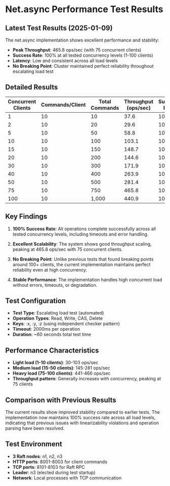 # Net.async Performance Test Results

## Latest Test Results (2025-01-09)

The net.async implementation shows excellent performance and stability:

- **Peak Throughput**: 465.8 ops/sec (with 75 concurrent clients)
- **Success Rate**: 100% at all tested concurrency levels (1-100 clients)
- **Latency**: Low and consistent across all load levels
- **No Breaking Point**: Cluster maintained perfect reliability throughout escalating load test

## Detailed Results

| Concurrent Clients | Commands/Client | Total Commands | Throughput (ops/sec) | Success Rate |
|-------------------|-----------------|----------------|---------------------|--------------|
| 1                 | 10              | 10             | 37.6                | 100%         |
| 2                 | 10              | 20             | 29.6                | 100%         |
| 5                 | 10              | 50             | 58.8                | 100%         |
| 10                | 10              | 100            | 103.1               | 100%         |
| 15                | 10              | 150            | 148.7               | 100%         |
| 20                | 10              | 200            | 144.6               | 100%         |
| 30                | 10              | 300            | 171.9               | 100%         |
| 40                | 10              | 400            | 263.9               | 100%         |
| 50                | 10              | 500            | 281.4               | 100%         |
| 75                | 10              | 750            | 465.8               | 100%         |
| 100               | 10              | 1,000          | 440.9               | 100%         |

## Key Findings

1. **100% Success Rate**: All operations complete successfully across all tested concurrency levels, including timeouts and error handling.

2. **Excellent Scalability**: The system shows good throughput scaling, peaking at 465.8 ops/sec with 75 concurrent clients.

3. **No Breaking Point**: Unlike previous tests that found breaking points around 100+ clients, the current implementation maintains perfect reliability even at high concurrency.

4. **Stable Performance**: The implementation handles high concurrent load without errors, timeouts, or degradation.

## Test Configuration

- **Test Type**: Escalating load test (automated)
- **Operation Types**: Read, Write, CAS, Delete
- **Keys**: :x, :y, :z (using independent checker pattern)
- **Timeout**: 2000ms per operation
- **Duration**: ~60 seconds total test time

## Performance Characteristics

- **Light load (1-10 clients)**: 30-103 ops/sec
- **Medium load (15-50 clients)**: 145-281 ops/sec  
- **Heavy load (75-100 clients)**: 441-466 ops/sec
- **Throughput pattern**: Generally increases with concurrency, peaking at 75 clients

## Comparison with Previous Results

The current results show improved stability compared to earlier tests. The implementation now maintains 100% success rate across all load levels, indicating that previous issues with linearizability violations and operation parsing have been resolved.

## Test Environment

- **3 Raft nodes**: n1, n2, n3
- **HTTP ports**: 8001-8003 for client commands
- **TCP ports**: 8101-8103 for Raft RPC
- **Leader**: n3 (elected during test startup)
- **Network**: Local processes with TCP communication